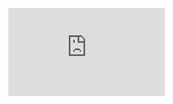 <IFRAME SRC="http://ali.cdn.kaiyanapp.com/0d0cc16648bdf22a99dbf6658b3ee67a_1280x720.mp4?auth_key=1634438227-0-0-afe8d8b3ea41664c55e2a7307a0bab28" FRAMEBORDER=0 MARGINWIDTH=0 MARGINHEIGHT=0 SCROLLING=NO WIDTH=320 HEIGHT=180 allowfullscreen></IFRAM






